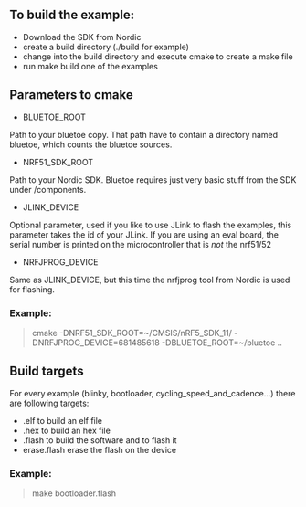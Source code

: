 ## To build the example:
- Download the SDK from Nordic
- create a build directory (./build for example)
- change into the build directory and execute cmake to create a make file
- run make build one of the examples

## Parameters to cmake

* BLUETOE_ROOT

Path to your bluetoe copy. That path have to contain a directory named bluetoe, which counts the bluetoe sources.

* NRF51_SDK_ROOT

Path to your Nordic SDK. Bluetoe requires just very basic stuff from the SDK under /components.

* JLINK_DEVICE

Optional parameter, used if you like to use JLink to flash the examples, this parameter takes the id of your JLink. If you are using an eval board, the serial number is printed on the microcontroller that is _not_ the nrf51/52

* NRFJPROG_DEVICE

Same as JLINK_DEVICE, but this time the nrfjprog tool from Nordic is used for flashing.

### Example:

> cmake -DNRF51_SDK_ROOT=~/CMSIS/nRF5_SDK_11/ -DNRFJPROG_DEVICE=681485618 -DBLUETOE_ROOT=~/bluetoe ..

## Build targets

For every example (blinky, bootloader, cycling_speed_and_cadence...) there are following targets:
- <example>.elf to build an elf file
- <example>.hex to build an hex file
- <example>.flash to build the software and to flash it
- erase.flash erase the flash on the device

### Example:

> make bootloader.flash
